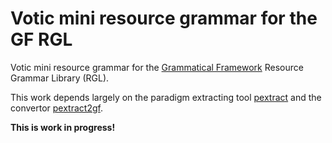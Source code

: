 Votic mini resource grammar for the GF RGL
========================================

Votic mini resource grammar for the [Grammatical Framework](http://grammaticalframework.org/) Resource Grammar Library (RGL).

This work depends largely on the paradigm extracting tool [pextract](https://github.com/marfors/paradigmextract) and the convertor [pextract2gf](https://github.com/keeleleek/pextract2gf).

__This is work in progress!__
